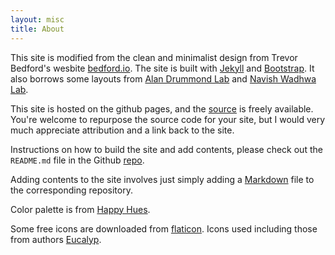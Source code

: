 ```yaml
---
layout: misc
title: About
---
```



This site is modified from the clean and minimalist design from Trevor Bedford's wesbite [bedford.io](http://bedford.io). The site is built with [Jekyll](http://jekyllrb.com/) and [Bootstrap](http://getbootstrap.com/). It also borrows some layouts from [Alan Drummond Lab](http://drummondlab.org) and [Navish Wadhwa Lab](https://wadhwalab.com/). 


This site is hosted on the github pages, and the [source](https://github.com/pyjiang/pjianglab.github.io) is freely available. You're welcome to repurpose the source code for your site, but I would very much appreciate attribution and a link back to the site. 

Instructions on how to build the site and add contents, please check out the `README.md` file in the Github [repo](https://github.com/pyjiang/pjianglab.github.io). 

Adding contents to the site involves just simply adding a [Markdown](http://daringfireball.net/projects/markdown/) file to the corresponding repository. 

Color palette is from [Happy Hues](https://www.happyhues.co/palettes/11).

Some free icons are downloaded from [flaticon](https://www.flaticon.com/). Icons used including those from authors [Eucalyp](https://www.flaticon.com/free-icon/experiment_1643812).



